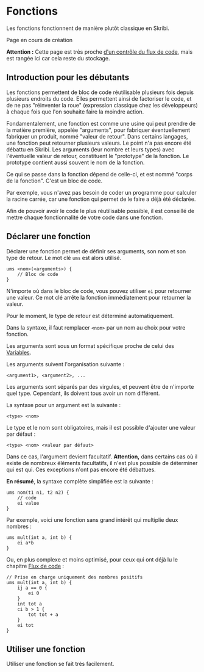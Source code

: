 
# Fonctions

Les fonctions fonctionnent de manière plutôt classique en Skribi.

<div class="warning">Page en cours de création</div>

**Attention :** Cette page est très proche [d'un contrôle du flux de code](../Flux/Flux%20de%20code.md), mais est rangée ici car cela reste du stockage.

## Introduction pour les débutants

Les fonctions permettent de bloc de code réutilisable plusieurs fois depuis plusieurs endroits du code. Elles permettent ainsi de factoriser le code, et de ne pas "réinventer la roue" (expression classique chez les développeurs) à chaque fois que l'on souhaite faire la moindre action.

Fondamentalement, une fonction est comme une usine qui peut prendre de la matière première, appelée "arguments", pour fabriquer éventuellement fabriquer un produit, nommé "valeur de retour". Dans certains langages, une fonction peut retourner plusieurs valeurs. Le point n'a pas encore été débattu en Skribi. Les arguments (leur nombre et leurs types) avec l'éventuelle valeur de retour, constituent le "prototype" de la fonction. Le prototype contient aussi souvent le nom de la fonction.

Ce qui se passe dans la fonction dépend de celle-ci, et est nommé "corps de la fonction". C'est un bloc de code.

Par exemple, vous n'avez pas besoin de coder un programme pour calculer la racine carrée, car une fonction qui permet de le faire a déjà été déclarée.

Afin de pouvoir avoir le code le plus réutilisable possible, il est conseillé de mettre chaque fonctionnalité de votre code dans une fonction.

## Déclarer une fonction

Déclarer une fonction permet de définir ses arguments, son nom et son type de retour. Le mot clé `ums` est alors utilisé.

```skribi
ums <nom>(<arguments>) {
    // Bloc de code
}
```

N'importe où dans le bloc de code, vous pouvez utiliser `ei` pour retourner une valeur. Ce mot clé arrête la fonction immédiatement pour retourner la valeur.

Pour le moment, le type de retour est déterminé automatiquement.

Dans la syntaxe, il faut remplacer `<nom>` par un nom au choix pour votre fonction.

Les arguments sont sous un format spécifique proche de celui des [Variables](Variables.md).

Les arguments suivent l'organisation suivante :

```skribi
<argument1>, <argument2>, ...
```

Les arguments sont séparés par des virgules, et peuvent être de n'importe quel type. Cependant, ils doivent tous avoir un nom différent.

La syntaxe pour un argument est la suivante :

```skribi
<type> <nom>
```

Le type et le nom sont obligatoires, mais il est possible d'ajouter une valeur par défaut :

```skribi
<type> <nom> <valeur par défaut>
```

Dans ce cas, l'argument devient facultatif. **Attention,** dans certains cas où il existe de nombreux éléments facultatifs, il n'est plus possible de déterminer qui est qui. Ces exceptions n'ont pas encore été débattues.

**En résumé**, la syntaxe complète simplifiée est la suivante :

```skribi
ums nom(t1 n1, t2 n2) {
    // code
    ei value
}
```

Par exemple, voici une fonction sans grand intérêt qui multiplie deux nombres :

```skribi
ums mult(int a, int b) {
    ei a*b
}
```

Ou, en plus complexe et moins optimisé, pour ceux qui ont déjà lu le chapitre [Flux de code](../Flux/Flux%20de%20code.md) :

```skribi
// Prise en charge uniquement des nombres positifs
ums mult(int a, int b) {
    ij a == 0 {
        ei 0
    }
    int tot a
    ci b > 1 {
        tot tot + a
    }
    ei tot
}
```

## Utiliser une fonction

Utiliser une fonction se fait très facilement.
